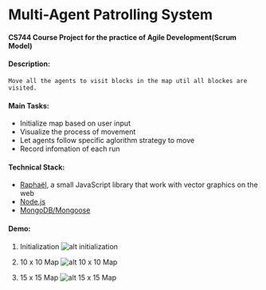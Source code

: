 # Multi-Agent Patrolling System

#### CS744 Course Project for the practice of Agile Development(Scrum Model)

#### Description:
	Move all the agents to visit blocks in the map util all blockes are visited.

#### Main Tasks:

* Initialize map based on user input
* Visualize the process of movement
* Let agents follow specific aglorithm strategy to move
* Record infomation of each run

#### Technical Stack:

* [Raphaël](http://dmitrybaranovskiy.github.io/raphael/), a small JavaScript library that work with vector graphics on the web
* [Node.js](https://nodejs.org/en/)
* [MongoDB/Mongoose](http://mongoosejs.com/)

#### Demo:

1. Initialization
![alt initialization](http://34.212.105.251/images/multiAgent/initialization.png)

2. 10 x 10 Map
![alt 10 x 10 Map](http://34.212.105.251/images/multiAgent/10x10.gif)

3. 15 x 15 Map
![alt 15 x 15 Map](http://34.212.105.251/images/multiAgent/15x15.gif)

